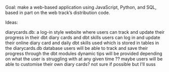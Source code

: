 Goal: make a web-based application using JavaScript, Python, and SQL, based in part on the web track’s distribution code.

Ideas:

diarycards.db:
a log-in style website where users can track and update their progress in their dbt diary cards and dbt skills
users can log in and update their online diary card and daily dbt skills used which is stored in tables in the diarycards.db database
users will be able to track and save their progress through the dbt modules
dynamic tips will be provided depending on what the user is struggling with at any given time
?? maybe users will be able to customise their own diary cards? not sure if possible but I'll suss
